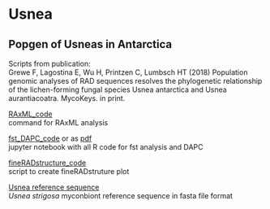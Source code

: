 # Usnea
## Popgen of Usneas in Antarctica  
Scripts from publication:  
Grewe F, Lagostina E, Wu H, Printzen C, Lumbsch HT (2018) Population genomic analyses of RAD
sequences resolves the phylogenetic relationship of the lichen-forming fungal species Usnea antarctica and Usnea
aurantiacoatra. MycoKeys. in print.

[RAxML_code](./RAxML.sh)  
command for RAxML analysis  
  
[fst_DAPC_code](./r-workflow/RADseq%20Usnea.ipynb) or as [pdf](./RADseq%20Usnea.pdf)  
jupyter notebook with all R code for fst analysis and DAPC  

[fineRADstructure_code](./fineRADstructure.sh)  
script to create fineRADstruture plot  

[Usnea reference sequence](./Usnea_14861_mycobiont_10kbplus.fasta)  
*Usnea strigosa* myconbiont reference sequence in fasta file format  
